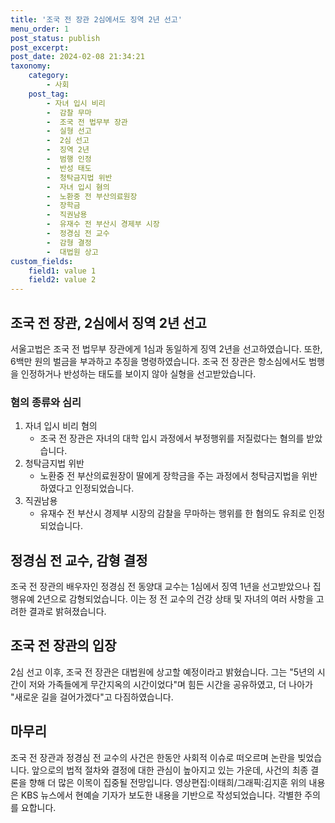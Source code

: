 ```yaml
---
title: '조국 전 장관 2심에서도 징역 2년 선고'
menu_order: 1
post_status: publish
post_excerpt: 
post_date: 2024-02-08 21:34:21
taxonomy:
    category:
        - 사회
    post_tag:
        - 자녀 입시 비리
        -  감찰 무마
        -  조국 전 법무부 장관
        -  실형 선고
        -  2심 선고
        -  징역 2년
        -  범행 인정
        -  반성 태도
        -  청탁금지법 위반
        -  자녀 입시 혐의
        -  노환중 전 부산의료원장
        -  장학금
        -  직권남용
        -  유재수 전 부산시 경제부 시장
        -  정경심 전 교수
        -  감형 결정
        -  대법원 상고
custom_fields:
    field1: value 1
    field2: value 2
---
```


## 조국 전 장관, 2심에서 징역 2년 선고
서울고법은 조국 전 법무부 장관에게 1심과 동일하게 징역 2년을 선고하였습니다. 또한, 6백만 원의 벌금을 부과하고 추징을 명령하였습니다. 조국 전 장관은 항소심에서도 범행을 인정하거나 반성하는 태도를 보이지 않아 실형을 선고받았습니다.
### 혐의 종류와 심리
1. 자녀 입시 비리 혐의
    - 조국 전 장관은 자녀의 대학 입시 과정에서 부정행위를 저질렀다는 혐의를 받았습니다.
2. 청탁금지법 위반
    - 노환중 전 부산의료원장이 딸에게 장학금을 주는 과정에서 청탁금지법을 위반하였다고 인정되었습니다.
3. 직권남용
    - 유재수 전 부산시 경제부 시장의 감찰을 무마하는 행위를 한 혐의도 유죄로 인정되었습니다.
## 정경심 전 교수, 감형 결정
조국 전 장관의 배우자인 정경심 전 동양대 교수는 1심에서 징역 1년을 선고받았으나 집행유예 2년으로 감형되었습니다. 이는 정 전 교수의 건강 상태 및 자녀의 여러 사항을 고려한 결과로 밝혀졌습니다.
## 조국 전 장관의 입장
2심 선고 이후, 조국 전 장관은 대법원에 상고할 예정이라고 밝혔습니다. 그는 "5년의 시간이 저와 가족들에게 무간지옥의 시간이었다"며 힘든 시간을 공유하였고, 더 나아가 "새로운 길을 걸어가겠다"고 다짐하였습니다.
## 마무리
조국 전 장관과 정경심 전 교수의 사건은 한동안 사회적 이슈로 떠오르며 논란을 빚었습니다. 앞으로의 법적 절차와 결정에 대한 관심이 높아지고 있는 가운데, 사건의 최종 결론을 향해 더 많은 이목이 집중될 전망입니다. 영상편집:이태희/그래픽:김지훈
위의 내용은 KBS 뉴스에서 현예슬 기자가 보도한 내용을 기반으로 작성되었습니다. 각별한 주의를 요합니다.

